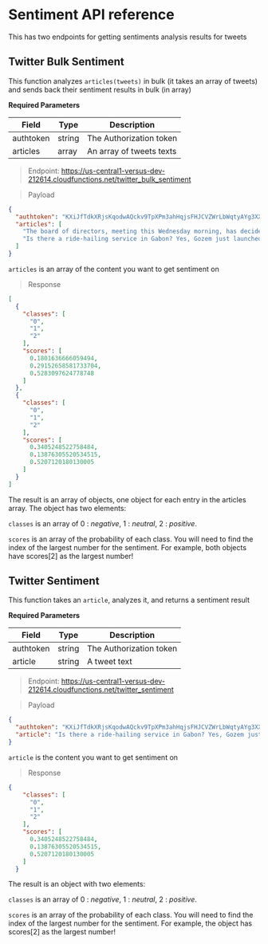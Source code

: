 # Sentiment API reference

This has two endpoints for getting sentiments analysis results for tweets

## Twitter Bulk Sentiment

This function analyzes `articles(tweets)` in bulk (it takes an array of tweets) and sends back their sentiment results in bulk (in array)

**Required Parameters**

| Field     | Type   | Description                         |
|-----------|--------|-------------------------------------|
| authtoken | string | The Authorization token             |
| articles  | array  | An array of tweets texts            |


> Endpoint: https://us-central1-versus-dev-212614.cloudfunctions.net/twitter_bulk_sentiment

> Payload

```json
{
  "authtoken": "KXiJfTdkXRjsKqodwAQckv9TpXPm3ahHqjsFHJCVZWrLbWqtyAYg3XXhGFj7iQUd",
  "articles": [
    "The board of directors, meeting this Wednesday morning, has decided to formally communicate to the Super League and the rest of the founding clubs its decision not to finally formalise its adherence to the project.",
    "Is there a ride-hailing service in Gabon? Yes, Gozem just launched there this week."
  ]
}
```
`articles` is an array of the content you want to get sentiment on

> Response
```json
[
  {
    "classes": [
      "0",
      "1",
      "2"
    ],
    "scores": [
      0.1801636666059494,
      0.29152658581733704,
      0.5283097624778748
    ]
  },
  {
    "classes": [
      "0",
      "1",
      "2"
    ],
    "scores": [
      0.3405248522758484,
      0.13876305520534515,
      0.5207120180130005
    ]
  }
]
```
The result is an array of objects, one object for each entry in the articles array. The object has two elements: 

`classes` is an array of  0 : *negative*, 1 : *neutral*, 2 : *positive*. 

`scores` is an array of the probability of each class. You will need to find the index of the largest number for the sentiment. For example, both objects have scores[2] as the largest number!



## Twitter Sentiment

This function takes an `article`, analyzes it, and returns a sentiment result

**Required Parameters**

| Field     | Type   | Description                         |
|-----------|--------|-------------------------------------|
| authtoken | string | The Authorization token             |
| article   | string | A  tweet text                       |

> Endpoint:  https://us-central1-versus-dev-212614.cloudfunctions.net/twitter_sentiment

> Payload

```json
{
  "authtoken": "KXiJfTdkXRjsKqodwAQckv9TpXPm3ahHqjsFHJCVZWrLbWqtyAYg3XXhGFj7iQUd",
  "article": "Is there a ride-hailing service in Gabon? Yes, Gozem just launched there this week."
}
```

`article` is the content you want to get sentiment on


> Response

```json
{
    "classes": [
      "0",
      "1",
      "2"
    ],
    "scores": [
      0.3405248522758484,
      0.13876305520534515,
      0.5207120180130005
    ]
  }
```
The result is an object with two elements:

`classes` is an array of  0 : *negative*, 1 : *neutral*, 2 : *positive*. 

`scores` is an array of the probability of each class. You will need to find the index of the largest number for the sentiment. For example, the object has scores[2] as the largest number!